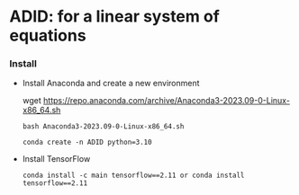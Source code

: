 # ADID: for a linear system of equations

### Install
- Install Anaconda and create a new environment

  wget https://repo.anaconda.com/archive/Anaconda3-2023.09-0-Linux-x86_64.sh

  `bash Anaconda3-2023.09-0-Linux-x86_64.sh`

  `conda create -n ADID python=3.10`

- Install TensorFlow

  `conda install -c main tensorflow==2.11 or conda install tensorflow==2.11`
